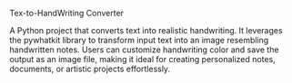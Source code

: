 Tex-to-HandWriting Converter

A Python project that converts text into realistic handwriting. It leverages the pywhatkit library to transform input text into an image resembling handwritten notes. Users can customize handwriting color and save the output as an image file, making it ideal for creating personalized notes, documents, or artistic projects effortlessly.






